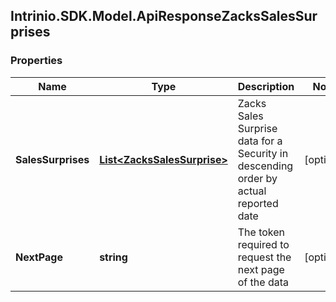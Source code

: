 ## Intrinio.SDK.Model.ApiResponseZacksSalesSurprises
### Properties

Name | Type | Description | Notes
------------ | ------------- | ------------- | -------------
**SalesSurprises** | [**List&lt;ZacksSalesSurprise&gt;**](ZacksSalesSurprise.md) | Zacks Sales Surprise data for a Security in descending order by actual reported date | [optional] 
**NextPage** | **string** | The token required to request the next page of the data | [optional] 


